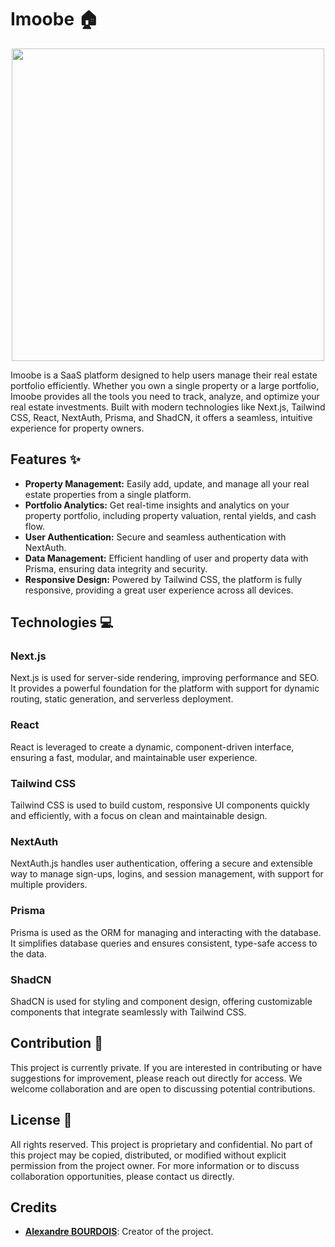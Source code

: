 # Imoobe 🏠

<p align="center">
	<a href="https://github.com/alexandre-bourdois/Imoobe"><img src="https://i.imgur.com/uPvvg7Y.png" width="500"></a>
</p>
Imoobe is a SaaS platform designed to help users manage their real estate portfolio efficiently. Whether you own a single property or a large portfolio, Imoobe provides all the tools you need to track, analyze, and optimize your real estate investments. Built with modern technologies like Next.js, Tailwind CSS, React, NextAuth, Prisma, and ShadCN, it offers a seamless, intuitive experience for property owners.

## Features ✨

- **Property Management:** Easily add, update, and manage all your real estate properties from a single platform.
- **Portfolio Analytics:** Get real-time insights and analytics on your property portfolio, including property valuation, rental yields, and cash flow.
- **User Authentication:** Secure and seamless authentication with NextAuth.
- **Data Management:** Efficient handling of user and property data with Prisma, ensuring data integrity and security.
- **Responsive Design:** Powered by Tailwind CSS, the platform is fully responsive, providing a great user experience across all devices.

## Technologies 💻

### **Next.js**

Next.js is used for server-side rendering, improving performance and SEO. It provides a powerful foundation for the platform with support for dynamic routing, static generation, and serverless deployment.

### **React**

React is leveraged to create a dynamic, component-driven interface, ensuring a fast, modular, and maintainable user experience.

### **Tailwind CSS**

Tailwind CSS is used to build custom, responsive UI components quickly and efficiently, with a focus on clean and maintainable design.

### **NextAuth**

NextAuth.js handles user authentication, offering a secure and extensible way to manage sign-ups, logins, and session management, with support for multiple providers.

### **Prisma**

Prisma is used as the ORM for managing and interacting with the database. It simplifies database queries and ensures consistent, type-safe access to the data.

### **ShadCN**

ShadCN is used for styling and component design, offering customizable components that integrate seamlessly with Tailwind CSS.

## Contribution 🤝

This project is currently private. If you are interested in contributing or have suggestions for improvement, please reach out directly for access. We welcome collaboration and are open to discussing potential contributions.

## License 📝

All rights reserved. This project is proprietary and confidential. No part of this project may be copied, distributed, or modified without explicit permission from the project owner. For more information or to discuss collaboration opportunities, please contact us directly.

## Credits

- **[Alexandre BOURDOIS](https://github.com/alexandre-bourdois)**: Creator of the project.
